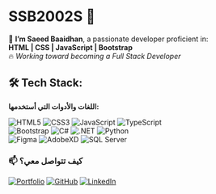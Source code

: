 # SSB2002S 👋

🚀 **I’m Saeed Baaidhan**, a passionate developer proficient in:  
**HTML | CSS | JavaScript | Bootstrap**  
🔥 *Working toward becoming a Full Stack Developer*

## 🛠️ Tech Stack:
**اللغات والأدوات التي أستخدمها:**  

![HTML5](https://img.shields.io/badge/HTML5-E34F26?style=for-the-badge&logo=html5&logoColor=white)
![CSS3](https://img.shields.io/badge/CSS3-1572B6?style=for-the-badge&logo=css3&logoColor=white)
![JavaScript](https://img.shields.io/badge/JavaScript-F7DF1E?style=for-the-badge&logo=javascript&logoColor=black)
![TypeScript](https://img.shields.io/badge/TypeScript-3178C6?style=for-the-badge&logo=typescript&logoColor=white)  
![Bootstrap](https://img.shields.io/badge/Bootstrap-7952B3?style=for-the-badge&logo=bootstrap&logoColor=white)
![C#](https://img.shields.io/badge/C%23-239120?style=for-the-badge&logo=c-sharp&logoColor=white)
![.NET](https://img.shields.io/badge/.NET-512BD4?style=for-the-badge&logo=dotnet&logoColor=white)
![Python](https://img.shields.io/badge/Python-3776AB?style=for-the-badge&logo=python&logoColor=white)  
![Figma](https://img.shields.io/badge/Figma-F24E1E?style=for-the-badge&logo=figma&logoColor=white)
![AdobeXD](https://img.shields.io/badge/Adobe%20XD-FF61F6?style=for-the-badge&logo=adobe-xd&logoColor=white)
![SQL Server](https://img.shields.io/badge/SQL%20Server-CC2927?style=for-the-badge&logo=microsoft-sql-server&logoColor=white)

### 📫 كيف تتواصل معي؟
[![Portfolio](https://img.shields.io/badge/My%20Website-000000?style=for-the-badge&logo=githubpages&logoColor=white)](https://ssb2002s.github.io/My-Portfolio/)
[![GitHub](https://img.shields.io/badge/GitHub%20Profile-181717?style=for-the-badge&logo=github)](https://github.com/SSB2002S)
[![LinkedIn](https://img.shields.io/badge/LinkedIn-0A66C2?style=for-the-badge&logo=linkedin)](https://www.linkedin.com/in/saeed-baaidhan-156263260)
